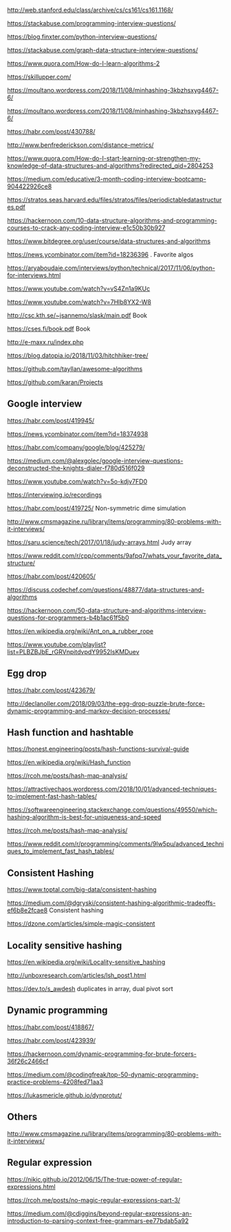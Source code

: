 <http://web.stanford.edu/class/archive/cs/cs161/cs161.1168/>

<https://stackabuse.com/programming-interview-questions/>

<https://blog.finxter.com/python-interview-questions/>

<https://stackabuse.com/graph-data-structure-interview-questions/>

<https://www.quora.com/How-do-I-learn-algorithms-2>

<https://skillupper.com/>

<https://moultano.wordpress.com/2018/11/08/minhashing-3kbzhsxyg4467-6/>

<https://moultano.wordpress.com/2018/11/08/minhashing-3kbzhsxyg4467-6/>

<https://habr.com/post/430788/>

<http://www.benfrederickson.com/distance-metrics/>


<https://www.quora.com/How-do-I-start-learning-or-strengthen-my-knowledge-of-data-structures-and-algorithms?redirected_qid=2804253>

<https://medium.com/educative/3-month-coding-interview-bootcamp-904422926ce8>

<https://stratos.seas.harvard.edu/files/stratos/files/periodictabledatastructures.pdf>

<https://hackernoon.com/10-data-structure-algorithms-and-programming-courses-to-crack-any-coding-interview-e1c50b30b927>

<https://www.bitdegree.org/user/course/data-structures-and-algorithms>

<https://news.ycombinator.com/item?id=18236396> .  Favorite algos

<https://aryaboudaie.com/interviews/python/technical/2017/11/06/python-for-interviews.html>

<https://www.youtube.com/watch?v=vS4Zn1a9KUc>

<https://www.youtube.com/watch?v=7Hlb8YX2-W8>

<http://csc.kth.se/~jsannemo/slask/main.pdf> Book

<https://cses.fi/book.pdf> Book

<http://e-maxx.ru/index.php>


<https://blog.datopia.io/2018/11/03/hitchhiker-tree/>

<https://github.com/tayllan/awesome-algorithms>

<https://github.com/karan/Projects>

##  Google interview
<https://habr.com/post/419945/>

<https://news.ycombinator.com/item?id=18374938>

<https://habr.com/company/google/blog/425279/> 

https://medium.com/@alexgolec/google-interview-questions-deconstructed-the-knights-dialer-f780d516f029


<https://www.youtube.com/watch?v=5o-kdjv7FD0>

<https://interviewing.io/recordings>

<https://habr.com/post/419725/> Non-symmetric dime simulation

<http://www.cmsmagazine.ru/library/items/programming/80-problems-with-it-interviews/>

<https://saru.science/tech/2017/01/18/judy-arrays.html> Judy array

<https://www.reddit.com/r/cpp/comments/9afpq7/whats_your_favorite_data_structure/>

<https://habr.com/post/420605/>

<https://discuss.codechef.com/questions/48877/data-structures-and-algorithms>


<https://hackernoon.com/50-data-structure-and-algorithms-interview-questions-for-programmers-b4b1ac61f5b0>

<https://en.wikipedia.org/wiki/Ant_on_a_rubber_rope>

<https://www.youtube.com/playlist?list=PLBZBJbE_rGRVnpitdvpdY9952IsKMDuev>

## Egg drop
<https://habr.com/post/423679/>

<http://declanoller.com/2018/09/03/the-egg-drop-puzzle-brute-force-dynamic-programming-and-markov-decision-processes/>

## Hash function and hashtable 

<https://honest.engineering/posts/hash-functions-survival-guide>

<https://en.wikipedia.org/wiki/Hash_function>

<https://rcoh.me/posts/hash-map-analysis/>

<https://attractivechaos.wordpress.com/2018/10/01/advanced-techniques-to-implement-fast-hash-tables/>

<https://softwareengineering.stackexchange.com/questions/49550/which-hashing-algorithm-is-best-for-uniqueness-and-speed>

<https://rcoh.me/posts/hash-map-analysis/>

<https://www.reddit.com/r/programming/comments/9lw5pu/advanced_techniques_to_implement_fast_hash_tables/>

## Consistent Hashing
<https://www.toptal.com/big-data/consistent-hashing>

<https://medium.com/@dgryski/consistent-hashing-algorithmic-tradeoffs-ef6b8e2fcae8> Consistent hashing

<https://dzone.com/articles/simple-magic-consistent>

## Locality sensitive hashing

<https://en.wikipedia.org/wiki/Locality-sensitive_hashing>

<http://unboxresearch.com/articles/lsh_post1.html>

<https://dev.to/s_awdesh> duplicates in array, dual pivot sort

##  Dynamic programming

<https://habr.com/post/418867/> 

<https://habr.com/post/423939/>

https://hackernoon.com/dynamic-programming-for-brute-forcers-36f26c2466cf

https://medium.com/@codingfreak/top-50-dynamic-programming-practice-problems-4208fed71aa3

https://lukasmericle.github.io/dynprotut/

## Others

http://www.cmsmagazine.ru/library/items/programming/80-problems-with-it-interviews/


## Regular expression

<https://nikic.github.io/2012/06/15/The-true-power-of-regular-expressions.html>

<https://rcoh.me/posts/no-magic-regular-expressions-part-3/>

https://medium.com/@cdiggins/beyond-regular-expressions-an-introduction-to-parsing-context-free-grammars-ee77bdab5a92
